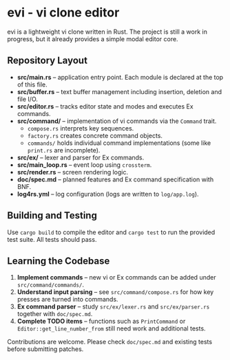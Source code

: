 # evi - vi clone editor

evi is a lightweight vi clone written in Rust. The project is still a work in progress, but it already provides a simple modal editor core.

## Repository Layout

- **src/main.rs** – application entry point. Each module is declared at the top of this file.
- **src/buffer.rs** – text buffer management including insertion, deletion and file I/O.
- **src/editor.rs** – tracks editor state and modes and executes Ex commands.
- **src/command/** – implementation of vi commands via the `Command` trait.
  - `compose.rs` interprets key sequences.
  - `factory.rs` creates concrete command objects.
  - `commands/` holds individual command implementations (some like `print.rs` are incomplete).
- **src/ex/** – lexer and parser for Ex commands.
- **src/main_loop.rs** – event loop using `crossterm`.
- **src/render.rs** – screen rendering logic.
- **doc/spec.md** – planned features and Ex command specification with BNF.
- **log4rs.yml** – log configuration (logs are written to `log/app.log`).

## Building and Testing

Use `cargo build` to compile the editor and `cargo test` to run the provided test suite. All tests should pass.

## Learning the Codebase

1. **Implement commands** – new vi or Ex commands can be added under `src/command/commands/`.
2. **Understand input parsing** – see `src/command/compose.rs` for how key presses are turned into commands.
3. **Ex command parser** – study `src/ex/lexer.rs` and `src/ex/parser.rs` together with `doc/spec.md`.
4. **Complete TODO items** – functions such as `PrintCommand` or `Editor::get_line_number_from` still need work and additional tests.

Contributions are welcome. Please check `doc/spec.md` and existing tests before submitting patches.
